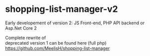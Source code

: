 # shopping-list-manager-v2

Early developement of version 2: JS Front-end, PHP API backend or Asp.Net Core 2

Complete rewrite of<br>
deprecated version 1 can be found here (full php) https://github.com/MeelisH/shopping-list-manager<br>
